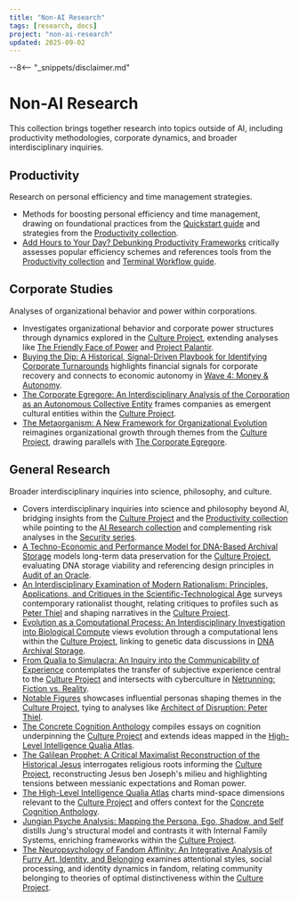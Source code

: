 ```yaml
---
title: "Non-AI Research"
tags: [research, docs]
project: "non-ai-research"
updated: 2025-09-02
---
```


--8<-- "_snippets/disclaimer.md"

# Non-AI Research

This collection brings together research into topics outside of AI, including productivity methodologies, corporate dynamics, and broader interdisciplinary inquiries.

## Productivity
Research on personal efficiency and time management strategies.

- Methods for boosting personal efficiency and time management, drawing on foundational practices from the [Quickstart guide](../quickstart.md) and strategies from the [Productivity collection](../productivity/index.md).
- [Add Hours to Your Day? Debunking Productivity Frameworks](add-hours-to-your-day.md) critically assesses popular efficiency schemes and references tools from the [Productivity collection](../productivity/index.md) and [Terminal Workflow guide](../terminal-workflow/index.md).

## Corporate Studies
Analyses of organizational behavior and power within corporations.

- Investigates organizational behavior and corporate power structures through dynamics explored in the [Culture Project](../culture-project/index.md), extending analyses like [The Friendly Face of Power](../friendly-face-of-power.md) and [Project Palantir](../project-palantir.md).
- [Buying the Dip: A Historical, Signal-Driven Playbook for Identifying Corporate Turnarounds](buying-the-dip-playbook.md) highlights financial signals for corporate recovery and connects to economic autonomy in [Wave 4: Money & Autonomy](../wave4-money-autonomy.md).
- [The Corporate Egregore: An Interdisciplinary Analysis of the Corporation as an Autonomous Collective Entity](corporate-egregore.md) frames companies as emergent cultural entities within the [Culture Project](../culture-project/index.md).
- [The Metaorganism: A New Framework for Organizational Evolution](metaorganism.md) reimagines organizational growth through themes from the [Culture Project](../culture-project/index.md), drawing parallels with [The Corporate Egregore](corporate-egregore.md).

## General Research
Broader interdisciplinary inquiries into science, philosophy, and culture.

- Covers interdisciplinary inquiries into science and philosophy beyond AI, bridging insights from the [Culture Project](../culture-project/index.md) and the [Productivity collection](../productivity/index.md) while pointing to the [AI Research collection](../ai-research/index.md) and complementing risk analyses in the [Security series](../security/index.md).
- [A Techno-Economic and Performance Model for DNA-Based Archival Storage](dna-archival-storage-tepm.md) models long-term data preservation for the [Culture Project](../culture-project/index.md), evaluating DNA storage viability and referencing design principles in [Audit of an Oracle](../audit-of-an-oracle.md).
- [An Interdisciplinary Examination of Modern Rationalism: Principles, Applications, and Critiques in the Scientific-Technological Age](modern-rationalism.md) surveys contemporary rationalist thought, relating critiques to profiles such as [Peter Thiel](../architect-of-disruption-peter-thiel.md) and shaping narratives in the [Culture Project](../culture-project/index.md).
- [Evolution as a Computational Process: An Interdisciplinary Investigation into Biological Compute](evolution-as-a-computational-process.md) views evolution through a computational lens within the [Culture Project](../culture-project/index.md), linking to genetic data discussions in [DNA Archival Storage](dna-archival-storage-tepm.md).
- [From Qualia to Simulacra: An Inquiry into the Communicability of Experience](from-qualia-to-simulacra.md) contemplates the transfer of subjective experience central to the [Culture Project](../culture-project/index.md) and intersects with cyberculture in [Netrunning: Fiction vs. Reality](../netrunning-fiction-reality.md).
- [Notable Figures](inspiring-figures.md) showcases influential personas shaping themes in the [Culture Project](../culture-project/index.md), tying to analyses like [Architect of Disruption: Peter Thiel](../architect-of-disruption-peter-thiel.md).
- [The Concrete Cognition Anthology](concrete-cognition-anthology.md) compiles essays on cognition underpinning the [Culture Project](../culture-project/index.md) and extends ideas mapped in the [High-Level Intelligence Qualia Atlas](high-level-intelligence-qualia-atlas.md).
- [The Galilean Prophet: A Critical Maximalist Reconstruction of the Historical Jesus](galilean-prophet.md) interrogates religious roots informing the [Culture Project](../culture-project/index.md), reconstructing Jesus ben Joseph's milieu and highlighting tensions between messianic expectations and Roman power.
- [The High-Level Intelligence Qualia Atlas](high-level-intelligence-qualia-atlas.md) charts mind-space dimensions relevant to the [Culture Project](../culture-project/index.md) and offers context for the [Concrete Cognition Anthology](concrete-cognition-anthology.md).
- [Jungian Psyche Analysis: Mapping the Persona, Ego, Shadow, and Self](jungian-psyche-analysis.md) distills Jung's structural model and contrasts it with Internal Family Systems, enriching frameworks within the [Culture Project](../culture-project/index.md).
- [The Neuropsychology of Fandom Affinity: An Integrative Analysis of Furry Art, Identity, and Belonging](neuropsychology-of-fandom-affinity.md) examines attentional styles, social processing, and identity dynamics in fandom, relating community belonging to theories of optimal distinctiveness within the [Culture Project](../culture-project/index.md).
